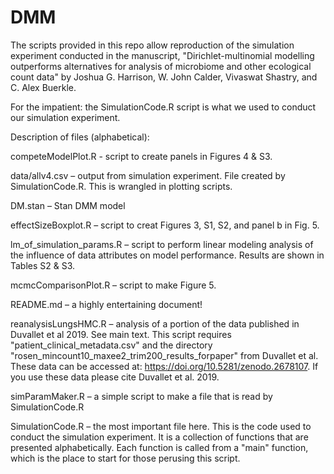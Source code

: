 # DMM

The scripts provided in this repo allow reproduction of the simulation experiment conducted in the manuscript, "Dirichlet-multinomial modelling outperforms alternatives for analysis of microbiome and other ecological count data" by Joshua G. Harrison, W. John Calder, Vivaswat Shastry, and C. Alex Buerkle. 

For the impatient: the SimulationCode.R script is what we used to conduct our simulation experiment. 

Description of files (alphabetical): 

competeModelPlot.R - script to create panels in Figures 4 & S3.

data/allv4.csv – output from simulation experiment. File created by SimulationCode.R. This is wrangled in plotting scripts.

DM.stan – Stan DMM model

effectSizeBoxplot.R – script to creat Figures 3, S1, S2, and panel b in Fig. 5.

lm_of_simulation_params.R – script to perform linear modeling analysis of the influence of data attributes on model performance. Results are shown in Tables S2 & S3.

mcmcComparisonPlot.R – script to make Figure 5.

README.md – a highly entertaining document!

reanalysisLungsHMC.R – analysis of a portion of the data published in Duvallet et al 2019. See main text. This script requires "patient_clinical_metadata.csv" and the directory "rosen_mincount10_maxee2_trim200_results_forpaper" from Duvallet et al. These data can be accessed at: https://doi.org/10.5281/zenodo.2678107.
If you use these data please cite Duvallet et al. 2019.

simParamMaker.R – a simple script to make a file that is read by SimulationCode.R

SimulationCode.R – the most important file here. This is the code used to conduct the simulation experiment. It is a collection of functions that are presented alphabetically. Each function is called from a "main" function, which is the place to start for those perusing this script. 